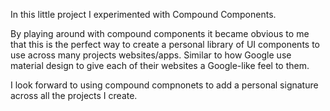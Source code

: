 In this little project I experimented with Compound Components.

By playing around with compound components it became obvious to me that this is the perfect way to create a personal library of UI components to use across many projects websites/apps. Similar to how Google use material design to give each of their websites a Google-like feel to them.

I look forward to using compound compnonets to add a personal signature across all the projects I create.
